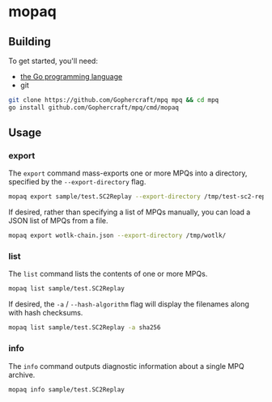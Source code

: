 # mopaq

## Building

To get started, you'll need:

- [the Go programming language](https://go.dev/dl/) 
- git

```sh
git clone https://github.com/Gophercraft/mpq mpq && cd mpq
go install github.com/Gophercraft/mpq/cmd/mopaq
```

## Usage

### export

The `export` command mass-exports one or more MPQs into a directory, specified by the `--export-directory` flag.

```bash
mopaq export sample/test.SC2Replay --export-directory /tmp/test-sc2-replay
```

If desired, rather than specifying a list of MPQs manually, you can load a JSON list of MPQs from a file.

```bash
mopaq export wotlk-chain.json --export-directory /tmp/wotlk/
```

### list

The `list` command lists the contents of one or more MPQs.

```bash
mopaq list sample/test.SC2Replay
```

If desired, the `-a` / `--hash-algorithm` flag will display the filenames along with hash checksums.

```bash
mopaq list sample/test.SC2Replay -a sha256
```

### info

The `info` command outputs diagnostic information about a single MPQ archive.

```bash
mopaq info sample/test.SC2Replay
```